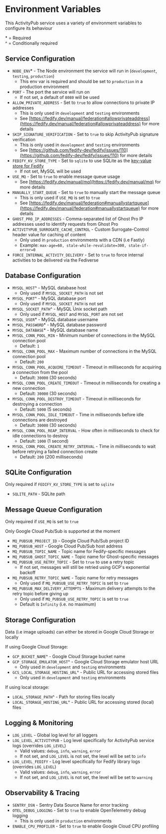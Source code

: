 # Environment Variables

This ActivityPub service uses a variety of environment variables to configure its behaviour

<p>
    * = Required
    <br />
    ^ = Conditionally required
</p>

## Service Configuration

- `NODE_ENV`* - The Node environment the service will run in (`development`, `testing`, `production`)
  - This env var is required and should be set to `production` in a production environment
- `PORT` - The port the service will run on
  - If not set, a default of `8080` will be used
- `ALLOW_PRIVATE_ADDRESS` - Set to `true` to allow connections to private IP addresses
  - This is only used in `development` and `testing` environments
  - See [https://fedify.dev/manual/federation#allowprivateaddress](https://fedify.dev/manual/federation#allowprivateaddress) for more details
- `SKIP_SIGNATURE_VERIFICATION` - Set to `true` to skip ActivityPub signature verification
  - This is only used in `development` and `testing` environments
  - See [https://github.com/fedify-dev/fedify/issues/110](https://github.com/fedify-dev/fedify/issues/110) for more details
- `FEDIFY_KV_STORE_TYPE` - Set to `sqlite` to use SQLite as the [key-value store for Fedify](https://fedify.dev/manual/kv)
  - If not set, MySQL will be used
- `USE_MQ` - Set to `true` to enable message queue usage
  - See [https://fedify.dev/manual/mq](https://fedify.dev/manual/mq) for more details
- `MANUALLY_START_QUEUE` - Set to `true` to manually start the message queue
  - This is only used if `USE_MQ` is set to `true`
  - See [https://fedify.dev/manual/federation#manuallystartqueue](https://fedify.dev/manual/federation#manuallystartqueue) for more details
- `GHOST_PRO_IP_ADDRESSES` - Comma-separated list of Ghost Pro IP addresses used to identify requests from Ghost Pro
- `ACTIVITYPUB_SURROGATE_CACHE_CONTROL` - Custom Surrogate-Control header value for caching of content
  - Only used in `production` environments with a CDN (i.e Fastly)
  - Example: `max-age=60, stale-while-revalidate=300, stale-if-error=0`
- `FORCE_INTERNAL_ACTIVITY_DELIVERY` - Set to `true` to force internal activities to be delivered via the Fediverse

## Database Configuration

- `MYSQL_HOST`^ - MySQL database host
  - Only used if `MYSQL_SOCKET_PATH` is not set
- `MYSQL_PORT`^ - MySQL database port
  - Only used if `MYSQL_SOCKET_PATH` is not set
- `MYSQL_SOCKET_PATH`^ - MySQL Unix socket path
  - Only used if `MYSQL_HOST` and `MYSQL_PORT` are not set
- `MYSQL_USER`* - MySQL database username
- `MYSQL_PASSWORD`* - MySQL database password
- `MYSQL_DATABASE`* - MySQL database name
- `MYSQL_CONN_POOL_MIN` - Minimum number of connections in the MySQL connection pool
  - Default: `1`
- `MYSQL_CONN_POOL_MAX` - Maximum number of connections in the MySQL connection pool
  - Default: `200`
- `MYSQL_CONN_POOL_ACQUIRE_TIMEOUT` - Timeout in milliseconds for acquiring a connection from the pool
  - Default: `30000` (30 seconds)
- `MYSQL_CONN_POOL_CREATE_TIMEOUT` - Timeout in milliseconds for creating a new connection
  - Default: `30000` (30 seconds)
- `MYSQL_CONN_POOL_DESTROY_TIMEOUT` - Timeout in milliseconds for destroying a connection
  - Default: `5000` (5 seconds)
- `MYSQL_CONN_POOL_IDLE_TIMEOUT` - Time in milliseconds before idle connections are destroyed
  - Default: `30000` (30 seconds)
- `MYSQL_CONN_POOL_REAP_INTERVAL` - How often in milliseconds to check for idle connections to destroy
  - Default: `1000` (1 second)
- `MYSQL_CONN_POOL_CREATE_RETRY_INTERVAL` - Time in milliseconds to wait before retrying a failed connection create
  - Default: `200` (200 milliseconds)

## SQLite Configuration

Only required if `FEDIFY_KV_STORE_TYPE` is set to `sqlite`

- `SQLITE_PATH` - SQLite path

## Message Queue Configuration

Only required if `USE_MQ` is set to `true`

Only Google Cloud Pub/Sub is supported at the moment

- `MQ_PUBSUB_PROJECT_ID` - Google Cloud Pub/Sub project ID
- `MQ_PUBSUB_HOST` - Google Cloud Pub/Sub host address
- `MQ_PUBSUB_TOPIC_NAME` - Topic name for Fedify-specific messages
- `MQ_PUBSUB_GHOST_TOPIC_NAME` - Topic name for Ghost-specific messages
- `MQ_PUBSUB_USE_RETRY_TOPIC` - Set to `true` to use a retry topic
  - If not set, messages will still be retried using GCP's exponential backoff
- `MQ_PUBSUB_RETRY_TOPIC_NAME` - Topic name for retry messages
  - Only used if `MQ_PUBSUB_USE_RETRY_TOPIC` is set to `true`
- `MQ_PUBSUB_MAX_DELIVERY_ATTEMPTS` - Maximum delivery attempts to the retry topic before giving up
  - Only used if `MQ_PUBSUB_USE_RETRY_TOPIC` is set to `true`
  - Default is `Infinity` (i.e. no maximum)

## Storage Configuration

Data (i.e image uploads) can either be stored in Google Cloud Storage or locally

If using Google Cloud Storage:

- `GCP_BUCKET_NAME`^ - Google Cloud Storage bucket name
- `GCP_STORAGE_EMULATOR_HOST`^ - Google Cloud Storage emulator host URL
  - Only used in `development` and `testing` environments
- `GCS_LOCAL_STORAGE_HOSTING_URL`^ - Public URL for accessing stored files
  - Only used in `development` and `testing` environments

If using local storage:

- `LOCAL_STORAGE_PATH`^ - Path for storing files locally
- `LOCAL_STORAGE_HOSTING_URL`^ - Public URL for accessing stored (local) files

## Logging & Monitoring

- `LOG_LEVEL` - Global log level for all loggers
- `LOG_LEVEL_ACTIVITYPUB` - Log level specifically for ActivityPub service logs (overrides `LOG_LEVEL`)
  - Valid values: `debug`, `info`, `warning`, `error`
  - If not set, and `LOG_LEVEL` is not set, the level will be set to `info`
- `LOG_LEVEL_FEDIFY` - Log level specifically for Fedify library logs (overrides `LOG_LEVEL`)
  - Valid values: `debug`, `info`, `warning`, `error`
  - If not set, and `LOG_LEVEL` is not set, the level will be set to `warning`

## Observability & Tracing

- `SENTRY_DSN` - Sentry Data Source Name for error tracking
- `OTEL_DEBUG_LOGGING` - Set to `true` to enable OpenTelemetry debug logging
  - This is only used in `production` environments
- `ENABLE_CPU_PROFILER` - Set to `true` to enable Google Cloud CPU profiling
